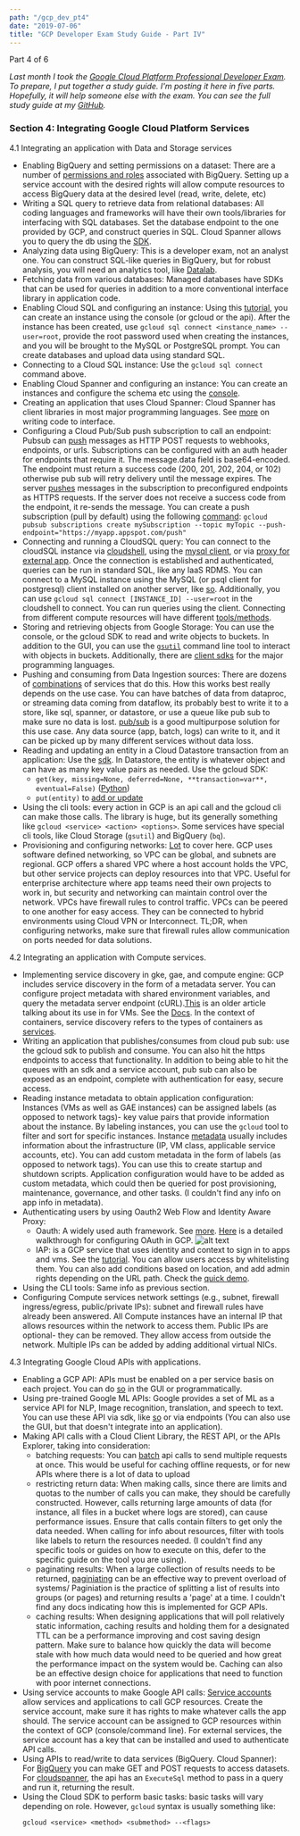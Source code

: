 ```yaml
---
path: "/gcp_dev_pt4"
date: "2019-07-06"
title: "GCP Developer Exam Study Guide - Part IV"
---
```

Part 4 of 6 

*Last month I took the [Google Cloud Platform Professional Developer Exam](https://cloud.google.com/certification/cloud-developer). To prepare, I put together a study guide. I'm posting it here in five parts. Hopefully, it will help someone else with the exam. You can see the full study guide at my [GitHub](https://github.com/justwes2/gcp\_developer).*


### Section 4: Integrating Google Cloud Platform Services
4.1 Integrating an application with Data and Storage services
- Enabling BigQuery and setting permissions on a dataset: There are a number of [permissions and roles](https://cloud.google.com/bigquery/docs/access-control) associated with BigQuery. Setting up a service account with the desired rights will allow compute resources to access BigQuery data at the desired level (read, write, delete, etc)
- Writing a SQL query to retrieve data from relational databases: All coding languages and frameworks will have their own tools/libraries for interfacing with SQL databases. Set the database endpoint to the one provided by GCP, and construct queries in SQL. Cloud Spanner allows you to query the db using the [SDK](https://cloud.google.com/spanner/docs/reference/libraries#client-libraries-install-python).
- Analyzing data using BigQuery: This is a developer exam, not an analyst one. You can construct SQL-like queries in BigQuery, but for robust analysis, you will need an analytics tool, like [Datalab](https://cloud.google.com/datalab/docs/).
- Fetching data from various databases: Managed databases have SDKs that can be used for queries in addition to a more conventional interface library in application code. 
- Enabling Cloud SQL and configuring an instance: Using this [tutorial](https://cloud.google.com/sql/docs/mysql/quickstart), you can create an instance using the console (or gcloud or the api). After the instance has been created, use `gcloud sql connect <instance_name> --user=root`, provide the root password used when creating the instances, and you will be brought to the MySQL or PostgreSQL prompt. You can create databases and upload data using standard SQL. 
- Connecting to a Cloud SQL instance: Use the `gcloud sql connect` command above. 
- Enabling Cloud Spanner and configuring an instance: You can create an instances and configure the schema etc using the [console](https://cloud.google.com/spanner/docs/quickstart-console). 
- Creating an application that uses Cloud Spanner: Cloud Spanner has client libraries in most major programming languages. See [more](https://cloud.google.com/spanner/docs/reference/libraries#client-libraries-install-python) on writing code to interface.
- Configuring a Cloud Pub/Sub push subscription to call an endpoint: Pubsub can [push](https://cloud.google.com/pubsub/docs/push) messages as HTTP POST requests to webhooks, endpoints, or urls. Subscriptions can be configured with an auth header for endpoints that require it. The message.data field is base64-encoded. The endpoint must return a success code (200, 201, 202, 204, or 102) otherwise pub sub will retry delivery until the message expires. The server [pushes](https://cloud.google.com/pubsub/docs/subscriber#push-subscription) messages in the subscription to preconfigured endpoints as HTTPS requests. If the server does not receive a success code from the endpoint, it re-sends the message. You can create a push subscription (pull by default) using the following [command](https://cloud.google.com/pubsub/docs/admin#subscriber-create-push-gcloud): `gcloud pubsub subscriptions create mySubscription --topic myTopic --push-endpoint="https://myapp.appspot.com/push"`
- Connecting and running a CloudSQL query: You can connect to the cloudSQL instance via [cloudshell](https://cloud.google.com/sql/docs/mysql/quickstart), using the [mysql client](https://cloud.google.com/sql/docs/mysql/connect-admin-ip), or via [proxy for external app](https://cloud.google.com/sql/docs/mysql/connect-external-app). Once the connection is established and authenticated, queries can be run in standard SQL, like any IaaS RDMS. You can connect to a MySQL instance using the MySQL (or psql client for postgresql) client installed on another server, like [so](https://cloud.google.com/sql/docs/mysql/connect-admin-ip). Additionally, you can use `gcloud sql connect [INSTANCE_ID] --user=root` in the cloudshell to connect. You can run queries using the client. Connecting from different compute resources will have different [tools/methods](https://cloud.google.com/sql/docs/mysql/external-connection-methods).
- Storing and retrieving objects from Google Storage: You can use the console, or the gcloud SDK to read and write objects to buckets. In addition to the GUI, you can use the [`gsutil`](https://medium.com/google-cloud/google-cloud-storage-tutorial-part-1-aee81f9d3247) command line tool to interact with objects in buckets. Additionally, there are [client sdks](https://cloud.google.com/storage/docs/reference/libraries) for the major programming languages. 
- Pushing and consuming from Data Ingestion sources: There are dozens of [combinations](https://cloud.google.com/solutions/data-lifecycle-cloud-platform) of services that do this. How this works best really depends on the use case. You can have batches of data from dataproc, or streaming data coming from dataflow, its probably best to write it to a store, like sql, spanner, or datastore, or use a queue like pub sub to make sure no data is lost. [pub/sub](https://cloud.google.com/pubsub/) is a good multipurpose solution for this use case. Any data source (app, batch, logs) can write to it, and it can be picked up by many different services without data loss.  
- Reading and updating an entity in a Cloud Datastore transaction from an application: Use the [sdk](https://cloud.google.com/datastore/docs/reference/libraries). In Datastore, the entity is whatever object and can have as many key value pairs as needed. Use the gcloud SDK: 
    - `get(key, missing=None, deferred=None, **transaction=var**, eventual=False)` ([Python](https://googleapis.github.io/google-cloud-python/latest/datastore/client.html#google.cloud.datastore.client.Client.get))
    - `put(entity)` to [add or update](https://googleapis.github.io/google-cloud-python/latest/datastore/client.html#google.cloud.datastore.client.Client.put)
- Using the cli tools: every action in GCP is an api call and the gcloud cli can make those calls. The library is huge, but its generally something like `gcloud <service> <action> <options>`. Some services have special cli tools, like Cloud Storage (`gsutil`) and BigQuery (`bq`).
- Provisioning and configuring networks: [Lot](https://cloud.google.com/vpc/docs/vpc) to cover here. GCP uses software defined networking, so VPC can be global, and subnets are regional. GCP offers a shared VPC where a host account holds the VPC, but other service projects can deploy resources into that VPC. Useful for enterprise architecture where app teams need their own projects to work in, but security and networking can maintain control over the network. VPCs have firewall rules to control traffic. VPCs can be peered to one another for easy access. They can be connected to hybrid environments using Cloud VPN or Interconnect. TL;DR, when configuring networks, make sure that firewall rules allow communication on ports needed for data solutions. 

4.2 Integrating an application with Compute services.
- Implementing service discovery in gke, gae, and compute engine: GCP includes service discovery in the form of a metadata server. You can configure project metadata with shared environment variables, and query the metadata server endpoint (cURL).[This](https://medium.com/google-cloud/service-discovery-and-configuration-on-google-cloud-platform-spoiler-it-s-built-in-c741eef6fec2) is an older article talking about its use in for VMs. See the [Docs](https://cloud.google.com/compute/docs/storing-retrieving-metadata?hl=en). In the context of containers, service discovery refers to the types of containers as [services](https://medium.com/google-cloud/running-a-simple-kubernetes-frontend-backend-service-on-google-cloud-platform-85eb0346f600).
- Writing an application that publishes/consumes from cloud pub sub: use the gcloud sdk to publish and consume. You can also hit the https endpoints to access that functionality. In addition to being able to hit the queues with an sdk and a service account, pub sub can also be exposed as an endpoint, complete with authentication for easy, secure access. 
- Reading instance metadata to obtain application configuration: Instances (VMs as well as GAE instances) can be assigned labels (as opposed to network tags)- key value pairs that provide information about the instance. By labeling instances, you can use the `gcloud` tool to filter and sort for specific instances. Instance [metadata](https://cloud.google.com/compute/docs/storing-retrieving-metadata) usually includes information about the infrastructure (IP, VM class, applicable service accounts, etc). You can add custom metadata in the form of labels (as opposed to network tags). You can use this to create startup and shutdown scripts. Application configuration would have to be added as custom metadata, which could then be queried for post provisioning, maintenance, governance, and other tasks. (I couldn't find any info on app info in metadata). 
- Authenticating users by using Oauth2 Web Flow and Identity Aware Proxy:
    - Oauth: A widely used auth framework. See [more](https://cloud.google.com/community/tutorials/understanding-oauth2-and-deploy-a-basic-auth-srv-to-cloud-functions). [Here](https://developers.google.com/identity/protocols/OAuth2WebServer) is a detailed walkthrough for configuring OAuth in GCP. 
    ![alt text](https://storage.googleapis.com/gcp-community/tutorials/understanding-oauth2-and-deploy-a-basic-auth-srv-to-cloud-functions/ac.png 'oAuth flow')
    - IAP: is a GCP service that uses identity and context to sign in to apps and vms. See the [tutorial](https://cloud.google.com/iap/docs/app-engine-quickstart). You can allow users access by whitelisting them. You can also add conditions based on location, and add admin rights depending on the URL path. Check the [quick demo](https://www.youtube.com/watch?v=XqMY-rPk3MY).
- Using the CLI tools: Same info as previous section.
- Configuring Compute services network settings (e.g., subnet, firewall ingress/egress, public/private IPs): subnet and firewall rules have already been answered. All Compute instances have an internal IP that allows resources within the network to access them. Public IPs are optional- they can be removed. They allow access from outside the network. Multiple IPs can be added by adding additional virtual NICs. 

4.3 Integrating Google Cloud APIs with applications.
- Enabling a GCP API: APIs must be enabled on a per service basis on each project. You can do [so](https://cloud.google.com/endpoints/docs/openapi/enable-api) in the GUI or programmatically.
- Using pre-trained Google ML APIs: Google provides a set of ML as a service API for NLP, Image recognition, translation, and speech to text. You can use these API via sdk, like [so](https://github.com/justwes2/GcpCaCertProject4/blob/master/function.py) or via endpoints (You can also use the GUI, but that doesn't integrate into an application).
- Making API calls with a Cloud Client Library, the REST API, or the APIs Explorer, taking into consideration:
    - batching requests: You can [batch](https://cloud.google.com/compute/docs/api/how-tos/batch) api calls to send multiple requests at once. This would be useful for caching offline requests, or for new APIs where there is a lot of data to upload
    - restricting return data: When making calls, since there are limits and quotas to the number of calls you can make, they should be carefully constructed. However, calls returning large amounts of data (for instance, all files in a bucket where logs are stored), can cause performance issues. Ensure that calls contain filters to get only the data needed. When calling for info about resources, filter with tools like labels to return the resources needed. (I couldn't find any specific tools or guides on how to execute on this, defer to the specific guide on the tool you are using).
    - paginating results: When a large collection of results needs to be returned, [paginiating](https://cloud.google.com/compute/docs/api/how-tos/batch) can be an effective way to prevent overload of systems/ Paginiation is the practice of splitting a list of results into groups (or pages) and returning results a 'page' at a time. I couldn't find any docs indicating how this is implemented for GCP APIs.
    - caching results: When designing applications that will poll relatively static information, caching results and holding them for a designated TTL can be a performance improving and cost saving design pattern. Make sure to balance how quickly the data will become stale with how much data would need to be queried and how great the performance impact on the system would be. Caching can also be an effective design choice for applications that need to function with poor internet connections. 
- Using service accounts to make Google API calls: [Service accounts](https://cloud.google.com/iam/docs/understanding-service-accounts) allow services and applications to call GCP resources. Create the service account, make sure it has rights to make whatever calls the app should. The service account can be assigned to GCP resources within the context of GCP (console/command line). For external services, the service account has a key that can be installed and used to authenticate API calls. 
- Using APIs to read/write to data services (BigQuery. Cloud Spanner): For [BigQuery](https://cloud.google.com/bigquery/docs/reference/rest/v2/#Datasets) you can make GET and POST requests to access datasets. For [cloudspanner](https://cloud.google.com/spanner/docs/reference/rpc/), the api has an `ExecuteSql` method to pass in a query and run it, returning the result. 
- Using the Cloud SDK to perform basic tasks: basic tasks will vary depending on role. However, `gcloud` syntax is usually something like: 
    ```
   gcloud <service> <method> <submethod> --<flags>
    ```